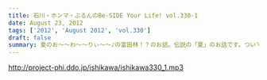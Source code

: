 ```yaml
---
title: 石川・ホンマ・ぶるんのBe-SIDE Your Life! vol.330-1
date: August 23, 2012
tags: ['2012', 'August 2012', 'vol.330']
draft: false
summary: 夏のお～～わ～～りぃ～～♪の富田林！？のお話。伝説の「夏」のお話です。ついてきてください！！！ＮＡＭＡＥ
---
```


http://project-phi.ddo.jp/ishikawa/ishikawa330_1.mp3